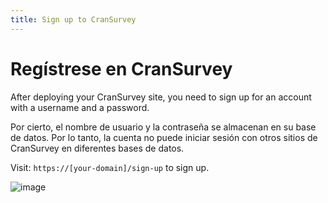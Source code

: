 ```yaml
---
title: Sign up to CranSurvey
---
```


# Regístrese en CranSurvey

After deploying your CranSurvey site, you need to sign up for an account with a username and a password.

Por cierto, el nombre de usuario y la contraseña se almacenan en su base de datos. Por lo tanto, la cuenta no puede iniciar sesión con otros sitios de CranSurvey en diferentes bases de datos.

Visit: `https://[your-domain]/sign-up` to sign up.

![image](https://github.com/ocoke/csur-site/assets/71591824/6fd03d84-8943-4bf5-8105-e9b615b9cd80)
